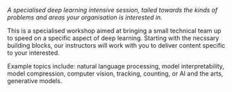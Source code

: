 <p> <em>A specialised deep learning intensive session, tailed towards the kinds of
problems and areas your organisation is interested in.</em>
</p>

<p> This is a specialised workshop aimed at bringing a small technical team up
to speed on a specific aspect of deep learning. Starting with the necssary
building blocks, our instructors will work with you to deliver content
specific to your interested.
</p>
<p>
Example topics include: natural language processing, model interpretability,
model compression, computer vision, tracking, counting, or AI and the
arts, generative models.
</p>
